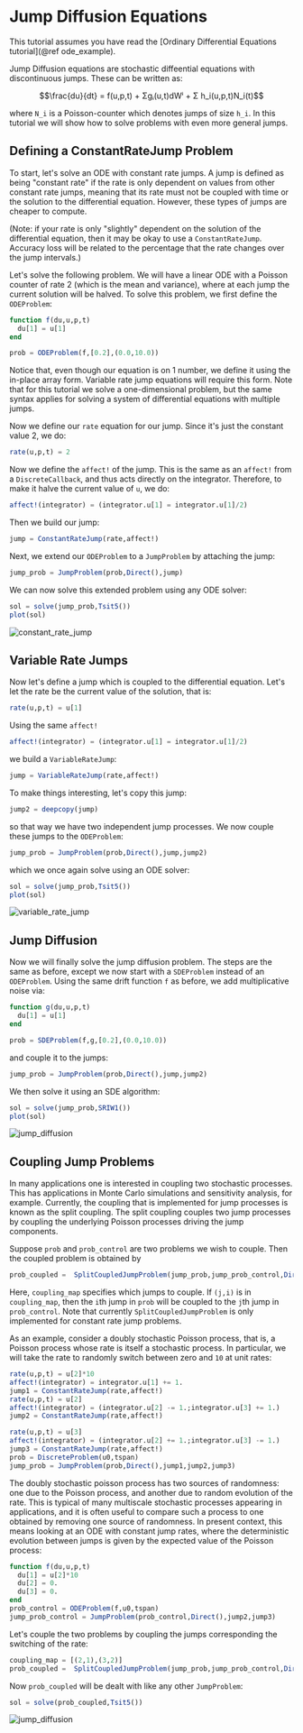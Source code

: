 # Jump Diffusion Equations

This tutorial assumes you have read the [Ordinary Differential Equations tutorial](@ref ode_example).

Jump Diffusion equations are stochastic diffeential equations with discontinuous
jumps. These can be written as:

```math
\frac{du}{dt} = f(u,p,t) + Σgᵢ(u,t)dWⁱ + Σ h_i(u,p,t)N_i(t)
```

where ``N_i`` is a Poisson-counter which denotes jumps of size ``h_i``. In this
tutorial we will show how to solve problems with even more general jumps.

## Defining a ConstantRateJump Problem

To start, let's solve an ODE with constant rate jumps. A jump is defined as being
"constant rate" if the rate is only dependent on values from other constant rate
jumps, meaning that its rate must not be coupled with time or the solution to
the differential equation. However, these types of jumps are cheaper to compute.

(Note: if your rate is only "slightly" dependent on the solution of the differential
equation, then it may be okay to use a `ConstantRateJump`. Accuracy loss will be
related to the percentage that the rate changes over the jump intervals.)

Let's solve the following problem. We will have a linear ODE with a Poisson counter
of rate 2 (which is the mean and variance), where at each jump the current solution
will be halved. To solve this problem, we first define the `ODEProblem`:

```julia
function f(du,u,p,t)
  du[1] = u[1]
end

prob = ODEProblem(f,[0.2],(0.0,10.0))
```

Notice that, even though our equation is on 1 number, we define it using the
in-place array form. Variable rate jump equations will require this form. Note
that for this tutorial we solve a one-dimensional problem, but the same syntax
applies for solving a system of differential equations with multiple jumps.

Now we define our `rate` equation for our jump. Since it's just the constant
value 2, we do:

```julia
rate(u,p,t) = 2
```

Now we define the `affect!` of the jump. This is the same as an `affect!` from
a `DiscreteCallback`, and thus acts directly on the integrator. Therefore, to
make it halve the current value of `u`, we do:

```julia
affect!(integrator) = (integrator.u[1] = integrator.u[1]/2)
```

Then we build our jump:

```julia
jump = ConstantRateJump(rate,affect!)
```

Next, we extend our `ODEProblem` to a `JumpProblem` by attaching the jump:

```julia
jump_prob = JumpProblem(prob,Direct(),jump)
```

We can now solve this extended problem using any ODE solver:

```julia
sol = solve(jump_prob,Tsit5())
plot(sol)
```

![constant_rate_jump](../assets/constant_rate_jump.png)

## Variable Rate Jumps

Now let's define a jump which is coupled to the differential equation. Let's let
the rate be the current value of the solution, that is:

```julia
rate(u,p,t) = u[1]
```

Using the same `affect!`

```julia
affect!(integrator) = (integrator.u[1] = integrator.u[1]/2)
```

we build a `VariableRateJump`:

```julia
jump = VariableRateJump(rate,affect!)
```

To make things interesting, let's copy this jump:

```julia
jump2 = deepcopy(jump)
```

so that way we have two independent jump processes. We now couple these jumps
to the `ODEProblem`:

```julia
jump_prob = JumpProblem(prob,Direct(),jump,jump2)
```

which we once again solve using an ODE solver:

```julia
sol = solve(jump_prob,Tsit5())
plot(sol)
```

![variable_rate_jump](../assets/variable_rate_jump.png)

## Jump Diffusion

Now we will finally solve the jump diffusion problem. The steps are the same
as before, except we now start with a `SDEProblem` instead of an `ODEProblem`.
Using the same drift function `f` as before, we add multiplicative noise via:

```julia
function g(du,u,p,t)
  du[1] = u[1]
end

prob = SDEProblem(f,g,[0.2],(0.0,10.0))
```

and couple it to the jumps:

```julia
jump_prob = JumpProblem(prob,Direct(),jump,jump2)
```

We then solve it using an SDE algorithm:

```julia
sol = solve(jump_prob,SRIW1())
plot(sol)
```

![jump_diffusion](../assets/jump_diffusion.png)


##  Coupling Jump Problems
In many applications one is interested in coupling two stochastic processes. This has applications in Monte Carlo simulations and sensitivity analysis, for example. Currently, the coupling that is implemented for jump processes is known as the split coupling. The split coupling couples two jump processes by coupling the underlying Poisson processes driving the jump components.

Suppose `prob` and `prob_control` are two problems we wish to couple. Then the coupled problem is obtained by

```julia
prob_coupled =  SplitCoupledJumpProblem(jump_prob,jump_prob_control,Direct(),coupling_map)
```

Here, `coupling_map` specifies which jumps to couple. If `(j,i)` is in `coupling_map`, then the `i`th jump in `prob` will be coupled to the `j`th jump in `prob_control`. Note that currently `SplitCoupledJumpProblem` is only implemented for constant rate jump problems.

As an example, consider a doubly stochastic Poisson process, that is, a Poisson process whose rate is itself a stochastic process. In particular, we will take the rate to randomly switch between zero and `10` at unit rates:

```julia
rate(u,p,t) = u[2]*10
affect!(integrator) = integrator.u[1] += 1.
jump1 = ConstantRateJump(rate,affect!)
rate(u,p,t) = u[2]
affect!(integrator) = (integrator.u[2] -= 1.;integrator.u[3] += 1.)
jump2 = ConstantRateJump(rate,affect!)

rate(u,p,t) = u[3]
affect!(integrator) = (integrator.u[2] += 1.;integrator.u[3] -= 1.)
jump3 = ConstantRateJump(rate,affect!)
prob = DiscreteProblem(u0,tspan)
jump_prob = JumpProblem(prob,Direct(),jump1,jump2,jump3)
```
The doubly stochastic poisson process has two sources of randomness: one due to the Poisson process, and another due to random evolution of the rate. This is typical of many multiscale stochastic processes appearing in applications, and it is often useful to compare such a process to one obtained by removing one source of randomness. In present context, this means looking at an ODE with constant jump rates, where the deterministic evolution between jumps is given by the expected value of the Poisson process:

```julia
function f(du,u,p,t)
  du[1] = u[2]*10
  du[2] = 0.
  du[3] = 0.
end
prob_control = ODEProblem(f,u0,tspan)
jump_prob_control = JumpProblem(prob_control,Direct(),jump2,jump3)
```
Let's couple the two problems by coupling the jumps corresponding the switching of the rate:

```julia
coupling_map = [(2,1),(3,2)]
prob_coupled =  SplitCoupledJumpProblem(jump_prob,jump_prob_control,Direct(),coupling_map)
```
Now `prob_coupled` will be dealt with like any other `JumpProblem`:

```julia
sol = solve(prob_coupled,Tsit5())
```

![jump_diffusion](../assets/splitcoupling.png)
